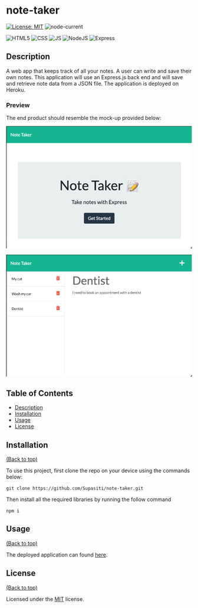 # note-taker

[![License: MIT](https://img.shields.io/badge/License-MIT-yellow.svg)](https://opensource.org/licenses/MIT)
![node-current](https://img.shields.io/node/v/express)

![HTML5](https://img.shields.io/badge/HTML5-E34F26?style=for-the-badge&logo=html5&logoColor=white)
![CSS](https://img.shields.io/badge/CSS3-1572B6?style=for-the-badge&logo=css3&logoColor=white)
![JS](https://img.shields.io/badge/JavaScript-F7DF1E?style=for-the-badge&logo=javascript&logoColor=black)
![NodeJS](https://img.shields.io/badge/Node.js-43853D?style=for-the-badge&logo=node.js&logoColor=white)
![Express](https://img.shields.io/badge/Express.js-404D59?style=for-the-badge&logoColor=white)


## <h2 id="description"> Description </h2>

A web app that keeps track of all your notes. A user can write and save their own notes. This application will use an Express.js back end and will save and retrieve note data from a JSON file. The application is deployed on Heroku.


### Preview

The end product should resemble the mock-up provided below:

[![note taker screenshot](./demo/screenshot-home.png)](http://supa-note-taker.herokuapp.com)

![notes screenshot](./demo/screenshot-notes.png)


## <h2 id="table-of-contents"> Table of Contents </h2>

- [Description](#description)
- [Installation](#installation)
- [Usage](#usage)
- [License](#license)


## <h2 id="installation"> Installation </h2>
[(Back to top)](#table-of-content)

To use this project, first clone the repo on your device using the commands below:

    git clone https://github.com/Supasiti/note-taker.git

Then install all the required libraries by running the follow command

    npm i 


## <h2 id="usage"> Usage </h2>
[(Back to top)](#table-of-content)

The deployed application can found [here](http://supa-note-taker.herokuapp.com).


## <h2 id="license"> License </h2>
[(Back to top)](#table-of-content)

Licensed under the [MIT](https://opensource.org/licenses/MIT) license.
